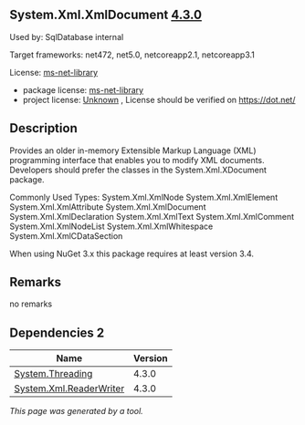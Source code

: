 System.Xml.XmlDocument [4.3.0](https://www.nuget.org/packages/System.Xml.XmlDocument/4.3.0)
--------------------

Used by: SqlDatabase internal

Target frameworks: net472, net5.0, netcoreapp2.1, netcoreapp3.1

License: [ms-net-library](../../../../licenses/ms-net-library) 

- package license: [ms-net-library](http://go.microsoft.com/fwlink/?LinkId=329770) 
- project license: [Unknown](https://dot.net/) , License should be verified on https://dot.net/

Description
-----------
Provides an older in-memory Extensible Markup Language (XML) programming interface that enables you to modify XML documents. Developers should prefer the classes in the System.Xml.XDocument package.

Commonly Used Types:
System.Xml.XmlNode
System.Xml.XmlElement
System.Xml.XmlAttribute
System.Xml.XmlDocument
System.Xml.XmlDeclaration
System.Xml.XmlText
System.Xml.XmlComment
System.Xml.XmlNodeList
System.Xml.XmlWhitespace
System.Xml.XmlCDataSection
 
When using NuGet 3.x this package requires at least version 3.4.

Remarks
-----------
no remarks


Dependencies 2
-----------

|Name|Version|
|----------|:----|
|[System.Threading](../../../../packages/nuget.org/system.threading/4.3.0)|4.3.0|
|[System.Xml.ReaderWriter](../../../../packages/nuget.org/system.xml.readerwriter/4.3.0)|4.3.0|

*This page was generated by a tool.*